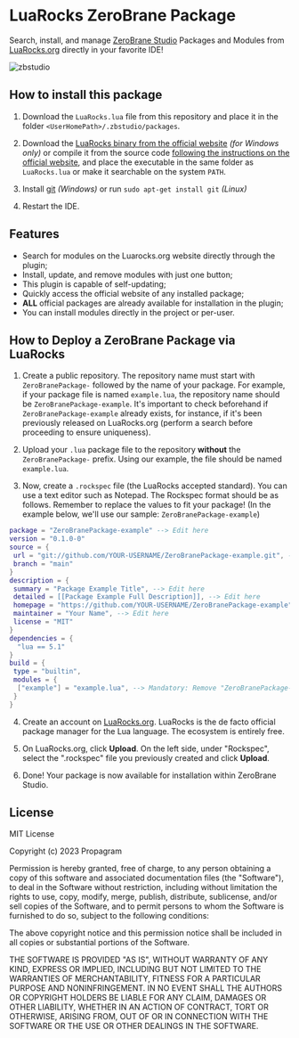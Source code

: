 # LuaRocks ZeroBrane Package
Search, install, and manage [ZeroBrane Studio](https://studio.zerobrane.com/) Packages and Modules from [LuaRocks.org](https://luarocks.org/) directly in your favorite IDE!

![zbstudio](https://github.com/Propagram/ZeroBranePackage-LuaRocks/assets/89323442/50fa292e-5a84-4143-934c-ece5203697cd)

## How to install this package

1. Download the `LuaRocks.lua` file from this repository and place it in the folder `<UserHomePath>/.zbstudio/packages`.

2. Download the [LuaRocks binary from the official website](https://luarocks.github.io/luarocks/releases/) *(for Windows only)* or compile it from the source code [following the instructions on the official website](https://github.com/luarocks/luarocks/wiki/Download#user-content-installing), and place the executable in the same folder as `LuaRocks.lua` or make it searchable on the system `PATH`.

3. Install [git](https://git-scm.com/download/win) *(Windows)* or run `sudo apt-get install git` *(Linux)*

4. Restart the IDE.

## Features

* Search for modules on the Luarocks.org website directly through the plugin;
* Install, update, and remove modules with just one button;
* This plugin is capable of self-updating;
* Quickly access the official website of any installed package;
* **ALL** official packages are already available for installation in the plugin;
* You can install modules directly in the project or per-user.

## How to Deploy a ZeroBrane Package via LuaRocks

1. Create a public repository. The repository name must start with `ZeroBranePackage-` followed by the name of your package. For example, if your package file is named `example.lua`, the repository name should be `ZeroBranePackage-example`. It's important to check beforehand if `ZeroBranePackage-example` already exists, for instance, if it's been previously released on LuaRocks.org (perform a search before proceeding to ensure uniqueness).

2. Upload your `.lua` package file to the repository **without** the `ZeroBranePackage-` prefix. Using our example, the file should be named `example.lua`.

3. Now, create a `.rockspec` file (the LuaRocks accepted standard). You can use a text editor such as Notepad. The Rockspec format should be as follows. Remember to replace the values to fit your package! (In the example below, we'll use our sample: `ZeroBranePackage-example`)

```lua
package = "ZeroBranePackage-example" --> Edit here
version = "0.1.0-0"
source = {
 url = "git://github.com/YOUR-USERNAME/ZeroBranePackage-example.git", --> Edit here
 branch = "main"
}
description = {
 summary = "Package Example Title", --> Edit here
 detailed = [[Package Example Full Description]], --> Edit here
 homepage = "https://github.com/YOUR-USERNAME/ZeroBranePackage-example", --> Edit here
 maintainer = "Your Name", --> Edit here
 license = "MIT"
}
dependencies = {
  "lua == 5.1"
}
build = {
 type = "builtin",
 modules = {
  ["example"] = "example.lua", --> Mandatory: Remove "ZeroBranePackage-" prefix here
 }
}
```

4. Create an account on [LuaRocks.org](https://luarocks.org). LuaRocks is the de facto official package manager for the Lua language. The ecosystem is entirely free.

5. On LuaRocks.org, click **Upload**. On the left side, under "Rockspec", select the ".rockspec" file you previously created and click **Upload**.

6. Done! Your package is now available for installation within ZeroBrane Studio.

## License

MIT License

Copyright (c) 2023 Propagram

Permission is hereby granted, free of charge, to any person obtaining a copy
of this software and associated documentation files (the "Software"), to deal
in the Software without restriction, including without limitation the rights
to use, copy, modify, merge, publish, distribute, sublicense, and/or sell
copies of the Software, and to permit persons to whom the Software is
furnished to do so, subject to the following conditions:

The above copyright notice and this permission notice shall be included in all
copies or substantial portions of the Software.

THE SOFTWARE IS PROVIDED "AS IS", WITHOUT WARRANTY OF ANY KIND, EXPRESS OR
IMPLIED, INCLUDING BUT NOT LIMITED TO THE WARRANTIES OF MERCHANTABILITY,
FITNESS FOR A PARTICULAR PURPOSE AND NONINFRINGEMENT. IN NO EVENT SHALL THE
AUTHORS OR COPYRIGHT HOLDERS BE LIABLE FOR ANY CLAIM, DAMAGES OR OTHER
LIABILITY, WHETHER IN AN ACTION OF CONTRACT, TORT OR OTHERWISE, ARISING FROM,
OUT OF OR IN CONNECTION WITH THE SOFTWARE OR THE USE OR OTHER DEALINGS IN THE
SOFTWARE.
